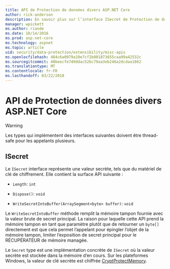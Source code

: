 ```yaml
---
title: API de Protection de données divers ASP.NET Core
author: rick-anderson
description: En savoir plus sur l’interface ISecret de Protection de données de base ASP.NET.
manager: wpickett
ms.author: riande
ms.date: 10/14/2016
ms.prod: asp.net-core
ms.technology: aspnet
ms.topic: article
uid: security/data-protection/extensibility/misc-apis
ms.openlocfilehash: 484c6a0979a10e7cf2b801873655caa99a42532c
ms.sourcegitcommit: 48beecfe749ddac52bc79aa3eb246a2dcdaa1862
ms.translationtype: MT
ms.contentlocale: fr-FR
ms.lasthandoff: 03/22/2018
---
```

# <a name="miscellaneous-aspnet-core-data-protection-apis"></a>API de Protection de données divers ASP.NET Core

<a name="data-protection-extensibility-mics-apis"></a>

>[!WARNING]
> Les types qui implémentent des interfaces suivantes doivent être thread-safe pour les appelants plusieurs.

## <a name="isecret"></a>ISecret

Le `ISecret` interface représente une valeur secrète, tels que du matériel de clé de chiffrement. Elle contient la surface API suivante :

* `Length`: `int`

* `Dispose()`: `void`

* `WriteSecretIntoBuffer(ArraySegment<byte> buffer)`: `void`

Le `WriteSecretIntoBuffer` méthode remplit la mémoire tampon fournie avec la valeur brute de secret principal. La raison pour laquelle cette API prend la mémoire tampon en tant que paramètre plutôt que de retourner un `byte[]` directement est que cela permet l’appelant pour épingler l’objet de la mémoire tampon, limiter l’exposition de secret principal pour le RÉCUPÉRATEUR de mémoire managée.

Le `Secret` type est une implémentation concrète de `ISecret` où la valeur secrète est stockée dans la mémoire d’en cours. Sur les plateformes Windows, la valeur de clé secrète est chiffrée [CryptProtectMemory](https://msdn.microsoft.com/library/windows/desktop/aa380262(v=vs.85).aspx).
